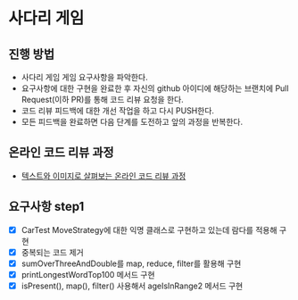 # 사다리 게임
## 진행 방법
* 사다리 게임 게임 요구사항을 파악한다.
* 요구사항에 대한 구현을 완료한 후 자신의 github 아이디에 해당하는 브랜치에 Pull Request(이하 PR)를 통해 코드 리뷰 요청을 한다.
* 코드 리뷰 피드백에 대한 개선 작업을 하고 다시 PUSH한다.
* 모든 피드백을 완료하면 다음 단계를 도전하고 앞의 과정을 반복한다.

## 온라인 코드 리뷰 과정
* [텍스트와 이미지로 살펴보는 온라인 코드 리뷰 과정](https://github.com/nextstep-step/nextstep-docs/tree/master/codereview)


## 요구사항 step1 

* [x] CarTest MoveStrategy에 대한 익명 클래스로 구현하고 있는데 람다를 적용해 구현
* [x] 중복되는 코드 제거 
* [x] sumOverThreeAndDouble를 map, reduce, filter를 활용해 구현
* [x] printLongestWordTop100 메서드 구현 
* [x] isPresent(), map(), filter() 사용해서 ageIsInRange2 메서드 구현 
